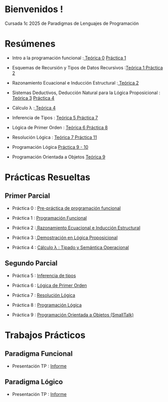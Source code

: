 # Bienvenidos !
Cursada 1c 2025 de Paradigmas de Lenguajes de Programación

# Resúmenes
- Intro a la programación funcional :[ Teórica 0](https://github.com/ToniusRetonius/plp/blob/main/Res%C3%BAmenes/T0.pdf) [Práctica 1](https://github.com/ToniusRetonius/plp/blob/main/Pr%C3%A1cticas/P1/Resumen_Clase_Pr%C3%A1ctica_Haskell.pdf)

- Esquemas de Recursión y Tipos de Datos Recursivos  :[Teórica 1 ](https://github.com/ToniusRetonius/plp/blob/main/Res%C3%BAmenes/T1.pdf) [ Práctica 2](https://github.com/ToniusRetonius/plp/blob/main/Pr%C3%A1cticas/P2/Resumen_Clase_Pr%C3%A1ctica_Haskell_2.pdf)

- Razonamiento Ecuacional e Inducción Estructural :[ Teórica 2 ](https://github.com/ToniusRetonius/plp/blob/main/Res%C3%BAmenes/T2.pdf) 

- Sistemas Deductivos, Deducción Natural para la Lógica Proposicional :[ Teórica 3](https://github.com/ToniusRetonius/plp/blob/main/Res%C3%BAmenes/T3.pdf) [Práctica 4](https://github.com/ToniusRetonius/plp/blob/main/Pr%C3%A1cticas/P4/Resumen_Clase_Pr%C3%A1ctica_Sistemas_Deductivos.pdf)

- Cálculo λ :[ Teórica 4](https://github.com/ToniusRetonius/plp/blob/main/Res%C3%BAmenes/T4.pdf)
 
- Inferencia de Tipos : [ Teórica 5](https://github.com/ToniusRetonius/plp/blob/main/Res%C3%BAmenes/T5.pdf)[ Práctica 7](https://github.com/ToniusRetonius/plp/blob/main/Pr%C3%A1cticas/P7/resumen.pdf)

- Lógica de Primer Orden : [ Teórica 6](https://github.com/ToniusRetonius/plp/blob/main/Res%C3%BAmenes/T6.pdf)[ Práctica 8](https://github.com/ToniusRetonius/plp/blob/main/Pr%C3%A1cticas/P8/resumen.pdf)

- Resolución Lógica : [ Teórica 7 ](https://github.com/ToniusRetonius/plp/blob/main/Res%C3%BAmenes/T7.pdf) [ Práctica 11](https://github.com/ToniusRetonius/plp/blob/main/Pr%C3%A1cticas/P11/resumen.pdf)

- Programación Lógica [Práctica 9 - 10](https://github.com/ToniusRetonius/plp/blob/main/Pr%C3%A1cticas/P9-10/resumen.pdf)

- Programación Orientada a Objetos [ Teórica 9](https://github.com/ToniusRetonius/plp/blob/main/Res%C3%BAmenes/T9.pdf)

# Prácticas Resueltas
## Primer Parcial
- Práctica 0 : [ Pre-práctica de programación funcional](https://github.com/ToniusRetonius/plp/blob/main/Gu%C3%ADas%20Pr%C3%A1cticas/0/solve.pdf)

- Práctica 1 : [ Programación Funcional](https://github.com/ToniusRetonius/plp/blob/main/Gu%C3%ADas%20Pr%C3%A1cticas/1/solve.pdf)

- Práctica 2 :[ Razonamiento Ecuacional e Inducción Estructural](https://github.com/ToniusRetonius/plp/blob/main/Gu%C3%ADas%20Pr%C3%A1cticas/2/solve.pdf)

- Práctica 3 :[ Demostración en Lógica Proposicional](https://github.com/ToniusRetonius/plp/blob/main/Gu%C3%ADas%20Pr%C3%A1cticas/3/solve.pdf)

- Práctica 4 : [ Cálculo λ : Tipado y Semántica Operacional](https://github.com/ToniusRetonius/plp/blob/main/Gu%C3%ADas%20Pr%C3%A1cticas/4/solve.pdf)

## Segundo Parcial
- Práctica 5 : [ Inferencia de tipos ](https://github.com/ToniusRetonius/plp/blob/main/Gu%C3%ADas%20Pr%C3%A1cticas/5/solve.pdf)

- Práctica 6 : [ Lógica de Primer Orden](https://github.com/ToniusRetonius/plp/blob/main/Gu%C3%ADas%20Pr%C3%A1cticas/6/solve.pdf)

- Práctica 7 : [ Resolución Lógica](https://github.com/ToniusRetonius/plp/blob/main/Gu%C3%ADas%20Pr%C3%A1cticas/7/solve.pdf)

- Práctica 8 : [ Programación Lógica](https://github.com/ToniusRetonius/plp/blob/main/Gu%C3%ADas%20Pr%C3%A1cticas/8/solve.pdf)

- Práctica 9 : [ Programación Orientada a Objetos (SmallTalk)](https://github.com/ToniusRetonius/plp/blob/main/Gu%C3%ADas%20Pr%C3%A1cticas/9/solve.pdf)

# Trabajos Prácticos
## Paradigma Funcional
- Presentación TP : [Informe](https://github.com/ToniusRetonius/plp/blob/main/TP%20Funcional/Entrega/informe.pdf)

## Paradigma Lógico
- Presentación TP : [Informe](https://github.com/ToniusRetonius/plp/blob/main/TP%20L%C3%B3gico/Informe.pdf)



